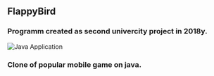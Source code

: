 ## FlappyBird
### Programm created as second univercity project in 2018y.
![Java](https://img.shields.io/badge/java-%23ED8B00.svg?style=for-the-badge&logo=openjdk&logoColor=white) Application
### Clone of popular mobile game on java.
